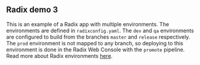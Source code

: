 ## Radix demo 3
This is an example of a Radix app with multiple environments. The environments are defined in `radixconfig.yaml`. The `dev` and `qa` environments are configured to build from the branches `master` and `release` respectively. The `prod` environment is not mapped to any branch, so deploying to this environment is done in the Radix Web Console with the `promote` pipeline. Read more about Radix environments [here](https://radix.equinor.com/references/reference-radix-config/#environments). 